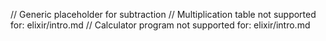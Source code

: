 // Generic placeholder for subtraction
// Multiplication table not supported for: elixir/intro.md
// Calculator program not supported for: elixir/intro.md
